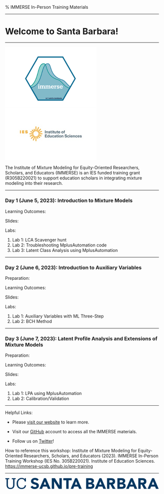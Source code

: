 % IMMERSE In-Person Training Materials


------------------------------------------------------------------------

<p align="center">

<h1>Welcome to Santa Barbara!</h1>

</p>

------------------------------------------------------------------------

<p align="center">

<img src="images/immerse_hex_small.png" width="300"/> <img src="images/IESNewLogo.jpg" width="300"/>

</p>

<p align="center">

The Institute of Mixture Modeling for Equity-Oriented Researchers, Scholars, and Educators (IMMERSE) is an IES funded training grant (R305B220021) to support education scholars in integrating mixture modeling into their research.

</p>

------------------------------------------------------------------------

### Day 1 (June 5, 2023): Introduction to Mixture Models

Learning Outcomes:

Slides:


Labs: 

1. Lab 1: LCA Scavenger hunt
2. Lab 2: Troubleshooting MplusAutomation code
3. Lab 3: Latent Class Analysis using MplusAutomation 

------------------------------------------------------------------------

### Day 2 (June 6, 2023): Introduction to Auxiliary Variables

Preparation:

Learning Outcomes:

Slides:

Labs: 

1. Lab 1: Auxiliary Variables with ML Three-Step
2. Lab 2: BCH Method
 

------------------------------------------------------------------------

### Day 3 (June 7, 2023): Latent Profile Analysis and Extensions of Mixture Models

Preparation:

Learning Outcomes:

Slides:

Labs: 

1. Lab 1: LPA using MplusAutomation
2. Lab 2: Calibration/Validation
 
------------------------------------------------------------------------

Helpful Links:

-   Please [visit our website](https://immerse.education.ucsb.edu/) to learn more.

-   Visit our [GitHub](https://github.com/immerse-ucsb) account to access all the IMMERSE materials.

-   Follow us on [Twitter](https://twitter.com/IMMERSE_UCSB)!

How to reference this workshop: Institute of Mixture Modeling for Equity-Oriented Researchers, Scholars, and Educators (2023). IMMERSE In-Person Training Workshop (IES No. 305B220021). Institute of Education Sciences. <https://immerse-ucsb.github.io/pre-training>

------------------------------------------------------------------------

![](images/UCSB_Navy_mark.png)
